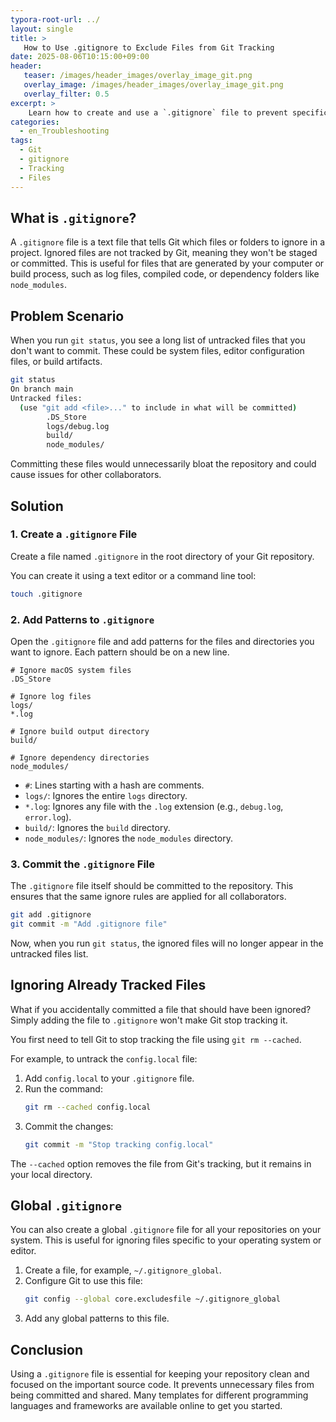 ```yaml
---
typora-root-url: ../
layout: single
title: >
   How to Use .gitignore to Exclude Files from Git Tracking
date: 2025-08-06T10:15:00+09:00
header:
   teaser: /images/header_images/overlay_image_git.png
   overlay_image: /images/header_images/overlay_image_git.png
   overlay_filter: 0.5
excerpt: >
    Learn how to create and use a `.gitignore` file to prevent specific files and directories from being added to your Git repository.
categories:
  - en_Troubleshooting
tags:
  - Git
  - gitignore
  - Tracking
  - Files
---
```


## What is `.gitignore`?

A `.gitignore` file is a text file that tells Git which files or folders to ignore in a project. Ignored files are not tracked by Git, meaning they won't be staged or committed. This is useful for files that are generated by your computer or build process, such as log files, compiled code, or dependency folders like `node_modules`.

## Problem Scenario

When you run `git status`, you see a long list of untracked files that you don't want to commit. These could be system files, editor configuration files, or build artifacts.

```bash
git status
On branch main
Untracked files:
  (use "git add <file>..." to include in what will be committed)
        .DS_Store
        logs/debug.log
        build/
        node_modules/
```

Committing these files would unnecessarily bloat the repository and could cause issues for other collaborators.

## Solution

### 1. Create a `.gitignore` File

Create a file named `.gitignore` in the root directory of your Git repository.

You can create it using a text editor or a command line tool:
```bash
touch .gitignore
```

### 2. Add Patterns to `.gitignore`

Open the `.gitignore` file and add patterns for the files and directories you want to ignore. Each pattern should be on a new line.

```gitignore
# Ignore macOS system files
.DS_Store

# Ignore log files
logs/
*.log

# Ignore build output directory
build/

# Ignore dependency directories
node_modules/
```

-   `#`: Lines starting with a hash are comments.
-   `logs/`: Ignores the entire `logs` directory.
-   `*.log`: Ignores any file with the `.log` extension (e.g., `debug.log`, `error.log`).
-   `build/`: Ignores the `build` directory.
-   `node_modules/`: Ignores the `node_modules` directory.

### 3. Commit the `.gitignore` File

The `.gitignore` file itself should be committed to the repository. This ensures that the same ignore rules are applied for all collaborators.

```bash
git add .gitignore
git commit -m "Add .gitignore file"
```

Now, when you run `git status`, the ignored files will no longer appear in the untracked files list.

## Ignoring Already Tracked Files

What if you accidentally committed a file that should have been ignored? Simply adding the file to `.gitignore` won't make Git stop tracking it.

You first need to tell Git to stop tracking the file using `git rm --cached`.

For example, to untrack the `config.local` file:
1.  Add `config.local` to your `.gitignore` file.
2.  Run the command:
    ```bash
    git rm --cached config.local
    ```
3.  Commit the changes:
    ```bash
    git commit -m "Stop tracking config.local"
    ```

The `--cached` option removes the file from Git's tracking, but it remains in your local directory.

## Global `.gitignore`

You can also create a global `.gitignore` file for all your repositories on your system. This is useful for ignoring files specific to your operating system or editor.

1.  Create a file, for example, `~/.gitignore_global`.
2.  Configure Git to use this file:
    ```bash
    git config --global core.excludesfile ~/.gitignore_global
    ```
3.  Add any global patterns to this file.

## Conclusion

Using a `.gitignore` file is essential for keeping your repository clean and focused on the important source code. It prevents unnecessary files from being committed and shared. Many templates for different programming languages and frameworks are available online to get you started.
